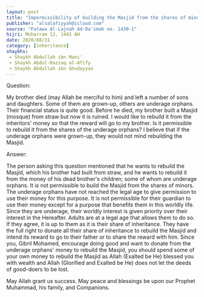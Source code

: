 ```yaml
---
layout: post
title: "Impermissibility of building the Masjid from the shares of minors"
publisher: "alsalafiyyah@icloud.com"
source: "Fatawa Al-Lajnah Ad-Da'imah no. 1430-1"
hijri: Muharram 12, 1442 AH
date: 2020/08/31
category: [inheritance]
shaykhs: 
 - Shaykh Abdullah ibn Mani'
 - Shaykh Abdul-Razzaq al-Afify
 - Shaykh Abdullah ibn Ghudayyan
---
```


Question:

My brother died (may Allah be merciful to him) and left a number of sons and daughters. Some of them are grown-up, others are underage orphans. Their financial status is quite good. Before he died, my brother built a Masjid (mosque) from straw but now it is ruined. I would like to rebuild it from the inheritors' money so that the reward will go to my brother. Is it permissible to rebuild it from the shares of the underage orphans? I believe that if the underage orphans were grown-up, they would not mind rebuilding the Masjid.

Answer:

The person asking this question mentioned that he wants to rebuild the Masjid, which his brother had built from straw, and he wants to rebuild it from the money of his dead brother's children; some of whom are underage orphans. It is not permissible to build the Masjid from the shares of minors. The underage orphans have not reached the legal age to give permission to use their money for this purpose. It is not permissible for their guardian to use their money except for a purpose that benefits them in this worldly life. Since they are underage, their worldly interest is given priority over their interest in the Hereafter. Adults are at a legal age that allows them to do so. If they agree, it is up to them as it is their share of inheritance. They have the full right to donate all their share of inheritance to rebuild the Masjid and intend its reward to go to their father or to share the reward with him. Since you, Gibril Mohamed, encourage doing good and want to donate from the underage orphans' money to rebuild the Masjid, you should spend some of your own money to rebuild the Masjid as Allah (Exalted be He) blessed you with wealth and Allah (Glorified and Exalted be He) does not let the deeds of good-doers to be lost. 

May Allah grant us success. May peace and blessings be upon our Prophet Muhammad, his family, and Companions.
